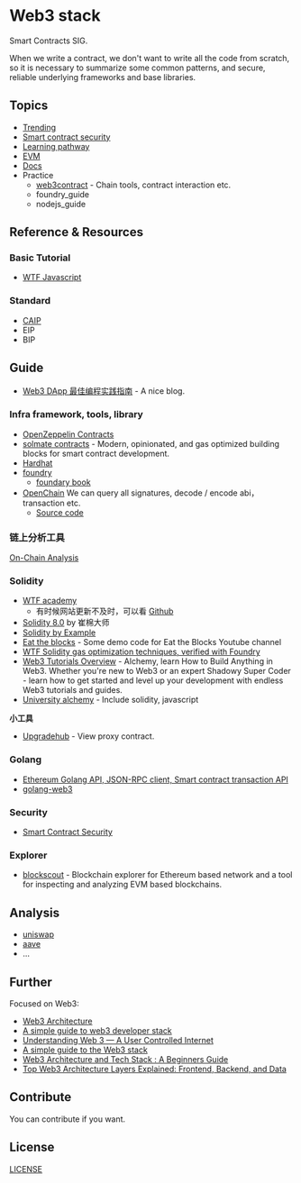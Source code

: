 # Web3 stack

Smart Contracts SIG.

When we write a contract, we don't want to write all the code from scratch, so it is necessary to summarize some common patterns, and secure, reliable underlying frameworks and base libraries.

## Topics

- [Trending](trending.md)
- [Smart contract security](security.md)
- [Learning pathway](pathway.md)
- [EVM](docs/evm/README.md)
- [Docs](docs/README.md)
- Practice
  - [web3contract](https://github.com/onchainsig/web3contract) - Chain tools, contract interaction etc.
  - foundry_guide
  - nodejs_guide

## Reference & Resources

### Basic Tutorial

- [WTF Javascript](https://github.com/WTFAcademy/WTF-JavaScript)

### Standard

- [CAIP](https://chainagnostic.org/)
- EIP
- BIP

## Guide

- [Web3 DApp 最佳编程实践指南](https://guoyu.mirror.xyz/RD-xkpoxasAU7x5MIJmiCX4gll3Cs0pAd5iM258S1Ek) - A nice blog.

### Infra framework, tools, library

- [OpenZeppelin Contracts](https://www.openzeppelin.com/contracts)
- [solmate contracts](https://github.com/transmissions11/solmate) - Modern, opinionated, and gas optimized building blocks for smart contract development.
- [Hardhat](https://hardhat.org/)
- [foundry](https://github.com/foundry-rs/foundry)
  - [foundary book](https://book.getfoundry.sh/)
- [OpenChain](https://openchain.xyz/) We can query all signatures, decode / encode abi，transaction etc.
  - [Source code](https://github.com/openchainxyz/openchain-monorepo)

### 链上分析工具

[On-Chain Analysis](docs/onchain-analysis/README.md)

### Solidity

- [WTF academy](https://www.wtf.academy/)
  - 有时候网站更新不及时，可以看 [Github](https://github.com/AmazingAng/WTF-Solidity)
- [Solidity 8.0](https://www.bilibili.com/video/BV1oZ4y1B7WS/) by 崔棉大师
- [Solidity by Example](https://solidity-by-example.org/)
- [Eat the blocks](https://github.com/jklepatch/eattheblocks) - Some demo code for Eat the Blocks Youtube channel
- [WTF Solidity gas optimization techniques, verified with Foundry](https://github.com/WTFAcademy/WTF-gas-optimization)
- [Web3 Tutorials Overview](https://docs.alchemy.com/docs) - Alchemy, learn How to Build Anything in Web3. Whether you're new to Web3 or an expert Shadowy Super Coder - learn how to get started and level up your development with endless Web3 tutorials and guides.
- [University alchemy](https://university.alchemy.com/) - Include solidity, javascript

**小工具**

- [Upgradehub](https://upgradehub.xyz/) - View proxy contract.

### Golang

- [Ethereum Golang API, JSON-RPC client, Smart contract transaction API](https://github.com/chenzhijie/go-web3)
- [golang-web3](https://github.com/mover-code/golang-web3)

### Security

- [Smart Contract Security](security.md)

### Explorer

- [blockscout](https://github.com/blockscout/blockscout) - Blockchain explorer for Ethereum based network and a tool for inspecting and analyzing EVM based blockchains.

## Analysis

- [uniswap](https://github.com/Uniswap)
- [aave](https://github.com/aave)
- ...

## Further

Focused on Web3:

- [Web3 Architecture](https://www.preethikasireddy.com/post/the-architecture-of-a-web-3-0-application)
- [A simple guide to web3 developer stack](https://www.coinbase.com/blog/a-simple-guide-to-the-web3-developer-stack)
- [Understanding Web 3 — A User Controlled Internet](https://www.coinbase.com/blog/understanding-web-3-a-user-controlled-internet)
- [A simple guide to the Web3 stack](https://www.coinbase.com/learn/market-updates/around-the-block-issue-22)
- [Web3 Architecture and Tech Stack : A Beginners Guide](https://medium.com/toruslabs/a-beginners-guide-the-basic-web3-architecture-and-tech-stack-81f2061d263c)
- [Top Web3 Architecture Layers Explained: Frontend, Backend, and Data](https://itnext.io/top-3-web-3-0-architecture-layers-explained-frontend-backend-and-data-e10200f7fc76)


## Contribute

You can contribute if you want.

## License

[LICENSE](LICENSE)
